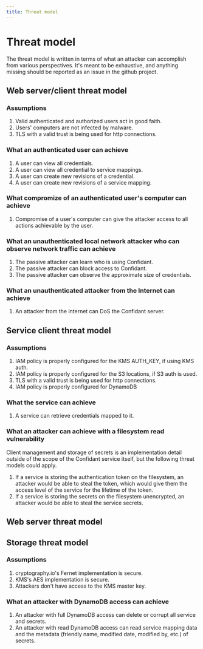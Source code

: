 ```yaml
---
title: Threat model
---
```


# Threat model

The threat model is written in terms of what an attacker can accomplish from
various perspectives. It's meant to be exhaustive, and anything missing should
be reported as an issue in the github project.

## Web server/client threat model

### Assumptions

1. Valid authenticated and authorized users act in good faith.
1. Users' computers are not infected by malware.
1. TLS with a valid trust is being used for http connections.

### What an authenticated user can achieve

1. A user can view all credentials.
1. A user can view all credential to service mappings.
1. A user can create new revisions of a credential.
1. A user can create new revisions of a service mapping.

### What compromize of an authenticated user's computer can achieve

1. Compromise of a user's computer can give the attacker access to all actions
   achievable by the user.

### What an unauthenticated local network attacker who can observe network traffic can achieve

1. The passive attacker can learn who is using Confidant.
1. The passive attacker can block access to Confidant.
1. The passive attacker can observe the approximate size of credentials.

### What an unauthenticated attacker from the Internet can achieve

1. An attacker from the internet can DoS the Confidant server.

## Service client threat model

### Assumptions

1. IAM policy is properly configured for the KMS AUTH\_KEY, if using KMS auth.
1. IAM policy is properly configured for the S3 locations, if S3 auth is used.
1. TLS with a valid trust is being used for http connections.
1. IAM policy is properly configured for DynamoDB

### What the service can achieve

1. A service can retrieve credentials mapped to it.

### What an attacker can achieve with a filesystem read vulnerability

Client management and storage of secrets is an implementation detail outside of
the scope of the Confidant service itself, but the following threat models
could apply.

1. If a service is storing the authentication token on the filesystem, an
   attacker would be able to steal the token, which would give them the access
   level of the service for the lifetime of the token.
1. If a service is storing the secrets on the filesystem unencrypted, an
   attacker would be able to steal the service secrets.

## Web server threat model

## Storage threat model

### Assumptions

1. cryptography.io's Fernet implementation is secure.
1. KMS's AES implementation is secure.
1. Attackers don't have access to the KMS master key.

### What an attacker with DynamoDB access can achieve

1. An attacker with full DynamoDB access can delete or corrupt all service and
   secrets.
1. An attacker with read DynamoDB access can read service mapping data and
   the metadata (friendly name, modified date, modified by, etc.) of secrets.
